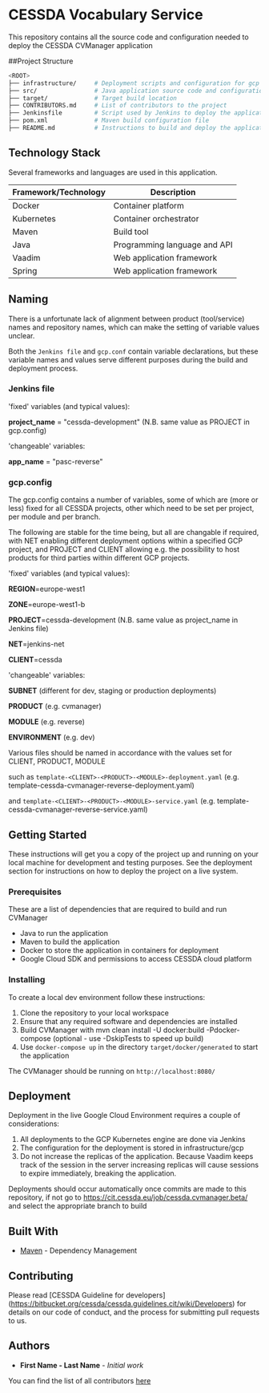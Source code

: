 # CESSDA Vocabulary Service
This repository contains all the source code and configuration needed to deploy the CESSDA CVManager application

##Project Structure

```bash
<ROOT>
├── infrastructure/		# Deployment scripts and configuration for gcp
├── src/				# Java application source code and configuration
├── target/				# Target build location
├── CONTRIBUTORS.md		# List of contributors to the project
├── Jenkinsfile			# Script used by Jenkins to deploy the application to gcp
├── pom.xml				# Maven build configuration file
├── README.md			# Instructions to build and deploy the application (this file)

```

## Technology Stack

Several frameworks and languages are used in this application.

| Framework/Technology                                 | Description                                              |
| ---------------------------------------------------- | -------------------------------------------------------- |
| Docker                                               | Container platform                                       |
| Kubernetes                                           | Container orchestrator                                   |
| Maven                                                | Build tool                                               |
| Java                                                 | Programming language and API                             |
| Vaadim                                               | Web application framework                                |
| Spring                                               | Web application framework                                |

## Naming

There is a unfortunate lack of alignment between product (tool/service) names and repository names, which can make the setting of variable values unclear.

Both the `Jenkins file` and `gcp.conf` contain variable declarations, but these variable names and values serve different purposes during the build and deployment process.



### Jenkins file

'fixed' variables (and typical values):

**project_name** = "cessda-development" (N.B. same value as PROJECT in gcp.config)



'changeable' variables:

**app_name** = "pasc-reverse"



### gcp.config
The gcp.config contains a number of variables, some of which are (more or less) fixed for all CESSDA projects,
other which need to be set per project, per module and per branch.

The following are stable for the time being, but all are changable if required, with NET enabling different deployment options within a specified GCP project,
and PROJECT and CLIENT allowing e.g. the possibility to host products for third parties within different GCP projects.



'fixed' variables (and typical values):

**REGION**=europe-west1

**ZONE**=europe-west1-b

**PROJECT**=cessda-development (N.B. same value as project_name in Jenkins file)

**NET**=jenkins-net

**CLIENT**=cessda



'changeable' variables:

**SUBNET** (different for dev, staging or production deployments)

**PRODUCT** (e.g. cvmanager)

**MODULE** (e.g. reverse)

**ENVIRONMENT** (e.g. dev)

Various files should be named in accordance with the values set for CLIENT, PRODUCT, MODULE

such as `template-<CLIENT>-<PRODUCT>-<MODULE>-deployment.yaml` (e.g. template-cessda-cvmanager-reverse-deployment.yaml)

and `template-<CLIENT>-<PRODUCT>-<MODULE>-service.yaml` (e.g. template-cessda-cvmanager-reverse-service.yaml)

## Getting Started

These instructions will get you a copy of the project up and running on your local machine for development and testing purposes. See the deployment section for instructions on how to deploy the project on a live system.

### Prerequisites

These are a list of dependencies that are required to build and run CVManager

- Java to run the application
- Maven to build the application
- Docker to store the application in containers for deployment
- Google Cloud SDK and permissions to access CESSDA cloud platform


### Installing

To create a local dev environment follow these instructions:

1. Clone the repository to your local workspace
2. Ensure that any required software and dependencies are installed
3. Build CVManager with mvn clean install -U docker:build -Pdocker-compose
   (optional - use -DskipTests to speed up build)
4. Use `docker-compose up` in the directory `target/docker/generated` to start the application

The CVManager should be running on `http://localhost:8080/`


## Deployment

Deployment in the live Google Cloud Environment requires a couple of considerations:

1. All deployments to the GCP Kubernetes engine are done via Jenkins
2. The configuration for the deployment is stored in infrastructure/gcp
3. Do not increase the replicas of the application. Because Vaadim keeps track of the session in the server increasing replicas will cause sessions to expire immediately, breaking the application.

Deployments should occur automatically once commits are made to this repository, if not go to https://cit.cessda.eu/job/cessda.cvmanager.beta/ and select the appropriate branch to build

## Built With

* [Maven](https://maven.apache.org/) - Dependency Management

## Contributing

Please read [CESSDA Guideline for developers] (https://bitbucket.org/cessda/cessda.guidelines.cit/wiki/Developers) for details on our code of conduct, and the process for submitting pull requests to us.

## Authors

* **First Name - Last Name** - *Initial work*

You can find the list of all contributors [here](CONTRIBUTORS.md)
